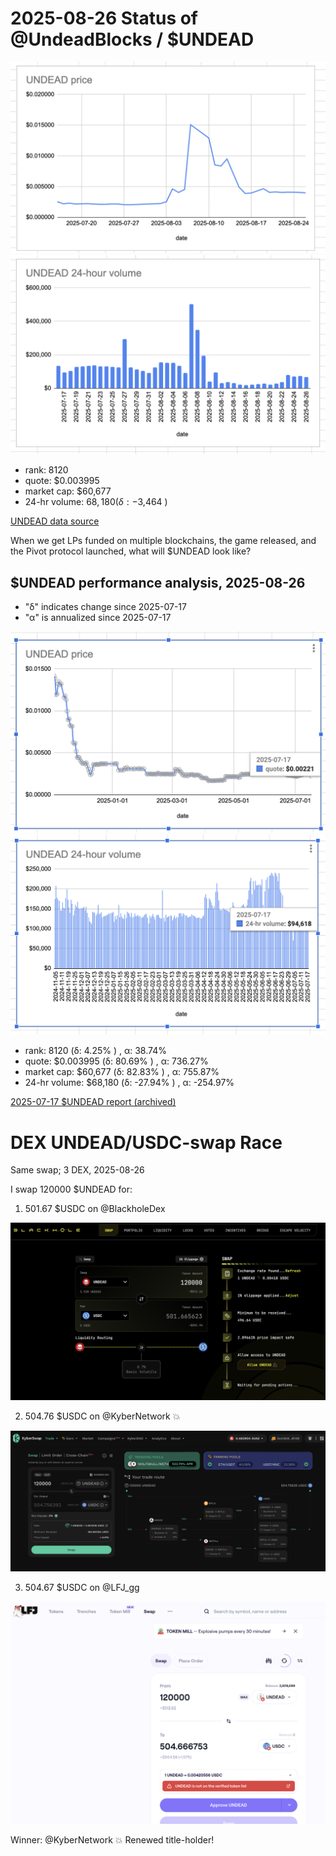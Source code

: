 # 2025-08-26 Status of @UndeadBlocks / $UNDEAD 

![$UNDEAD rank](imgs/01a-rank.png) 
![$UNDEAD quote](imgs/01b-quote.png) 
![$UNDEAD market captalization](imgs/01c-cap.png) 
![$UNDEAD 24-hour volume](imgs/01d-vol.png) 

* rank: 8120 
* quote: $0.003995 
* market cap: $60,677 
* 24-hr volume: $68,180 (δ: -$3,464 ) 


[UNDEAD data source](https://www.coingecko.com/en/coins/undead-blocks) 



When we get LPs funded on multiple blockchains, the game released, and the Pivot protocol launched, what will $UNDEAD look like? 

## $UNDEAD performance analysis, 2025-08-26 

* "δ" indicates change since 2025-07-17 
* "α" is annualized since 2025-07-17 

![$UNDEAD rank](/blog/snapshot/imgs/01a-rank.png) 
![$UNDEAD quote](/blog/snapshot/imgs/01b-quote.png) 
![$UNDEAD market captalization](/blog/snapshot/imgs/01c-cap.png) 
![$UNDEAD 24-hour volume](/blog/snapshot/imgs/01d-vol.png) 

* rank: 8120 (δ: 4.25% ) , α: 38.74% 
* quote: $0.003995 (δ: 80.69% ) , α: 736.27% 
* market cap: $60,677 (δ: 82.83% ) , α: 755.87% 
* 24-hr volume: $68,180 (δ: -27.94% ) , α: -254.97% 

[2025-07-17 $UNDEAD report (archived)](https://github.com/pivoteur/biz/tree/main/blog/snapshot) 
# DEX UNDEAD/USDC-swap Race 

Same swap; 3 DEX, 2025-08-26 

I swap 120000 $UNDEAD for: 

1. 501.67 $USDC on @BlackholeDex 

![UNDEAD/USDC swap on Blackhole](imgs/02a-blackhole.png) 

2. 504.76 $USDC on @KyberNetwork 💥 

![UNDEAD/USDC swap on Kyber](imgs/02b-kyber.png) 

3. 504.67 $USDC on @LFJ_gg 

![UNDEAD/USDC swap on LFJ](imgs/02c-lfj.png) 

Winner: @KyberNetwork 💥 Renewed title-holder! 

